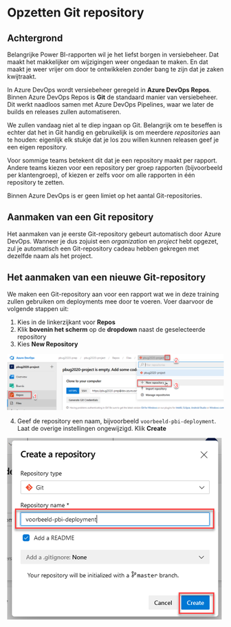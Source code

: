 # Opzetten Git repository

## Achtergrond

Belangrijke Power BI-rapporten wil je het liefst borgen in versiebeheer. Dat maakt het makkelijker om wijzigingen weer ongedaan te maken. En dat maakt je weer vrijer om door te ontwikkelen zonder bang te zijn dat je zaken kwijtraakt.

In Azure DevOps wordt versiebeheer geregeld in **Azure DevOps Repos**. Binnen Azure DevOps Repos is **Git** de standaard manier van versiebeheer. Dit werkt naadloos samen met Azure DevOps Pipelines, waar we later de builds en releases zullen automatiseren.

We zullen vandaag niet al te diep ingaan op Git. Belangrijk om te beseffen is echter dat het in Git handig en gebruikelijk is om meerdere *repositories* aan te houden: eigenlijk elk stukje dat je los zou willen kunnen releasen geef je een eigen repository.

Voor sommige teams betekent dit dat je een repository maakt per rapport. Andere teams kiezen voor een repository per groep rapporten (bijvoorbeeld per klantengroep), of kiezen er zelfs voor om alle rapporten in één repository te zetten.

Binnen Azure DevOps is er geen limiet op het aantal Git-repositories.

## Aanmaken van een Git repository

Het aanmaken van je eerste Git-repository gebeurt automatisch door Azure DevOps. Wanneer je dus zojuist een *organization* en *project* hebt opgezet, zul je automatisch een Git-repository cadeau hebben gekregen met dezelfde naam als het project.

## Het aanmaken van een nieuwe Git-repository

We maken een Git-repository aan voor een rapport wat we in deze training zullen gebruiken om deployments mee door te voeren. Voer daarvoor de volgende stappen uit:

1. Kies in de linkerzijkant voor **Repos**
2. Klik **bovenin het scherm** op de **dropdown** naast de geselecteerde repository
3. Kies **New Repository**

![Maak een nieuwe repository](img/06-new-repository.png)

4. Geef de repository een naam, bijvoorbeeld `voorbeeld-pbi-deployment`. Laat de overige instellingen ongewijzigd. Klik **Create**

![Geef de nieuwe repository een naam](img/07-new-repository-name.png)

